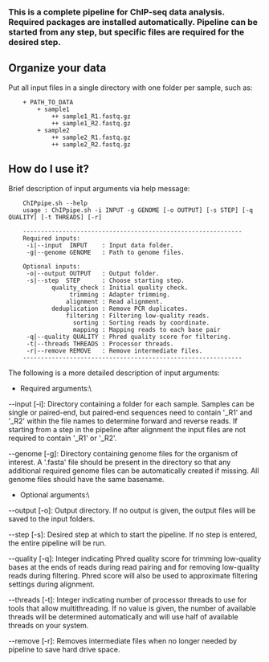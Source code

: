 
### This is a complete pipeline for ChIP-seq data analysis. Required packages are installed automatically. Pipeline can be started from any step, but specific files are required for the desired step.

## Organize your data

Put all input files in a single directory with one folder per sample, such as:

```
    + PATH_TO_DATA
        + sample1
            ++ sample1_R1.fastq.gz
            ++ sample1_R2.fastq.gz
        + sample2
            ++ sample2_R1.fastq.gz
            ++ sample2_R2.fastq.gz
```

## How do I use it?

Brief description of input arguments via help message:

```
    ChIPpipe.sh --help
    usage : ChIPpipe.sh -i INPUT -g GENOME [-o OUTPUT] [-s STEP] [-q QUALITY] [-t THREADS] [-r]

    -------------------------------------------------------------
    Required inputs:
     -i|--input  INPUT    : Input data folder.
     -g|--genome GENOME   : Path to genome files.

    Optional inputs:
     -o|--output OUTPUT   : Output folder.
     -s|--step  STEP      : Choose starting step.
            quality_check : Initial quality check.
                 trimming : Adapter trimming.
                alignment : Read alignment.
            deduplication : Remove PCR duplicates.
                filtering : Filtering low-quality reads.
                  sorting : Sorting reads by coordinate.
                  mapping : Mapping reads to each base pair
     -q|--quality QUALITY : Phred quality score for filtering.
     -t|--threads THREADS : Processor threads.
     -r|--remove REMOVE   : Remove intermediate files.
    -------------------------------------------------------------
```

The following is a more detailed description of input arguments:

- Required arguments:\
<p>--input [-i]: Directory containing a folder for each sample. Samples can be single or paired-end, but paired-end sequences need to contain '_R1' and '_R2' within the file names to determine forward and reverse reads. If starting from a step in the pipeline after alignment the input files are not required to contain '_R1' or '_R2'.</p>
<p>--genome [-g]: Directory containing genome files for the organism of interest. A '.fasta' file should be present in the directory so that any additional required genome files can be automatically created if missing. All genome files should have the same basename.</p>

- Optional arguments:\
<p>--output [-o]: Output directory. If no output is given, the output files will be saved to the input folders.</p>
<p>--step [-s]: Desired step at which to start the pipeline. If no step is entered, the entire pipeline will be run.</p>
<p>--quality [-q]: Integer indicating Phred quality score for trimming low-quality bases at the ends of reads during read pairing and for removing low-quality reads during filtering. Phred score will also be used to approximate filtering settings during alignment.</p>
<p>--threads [-t]: Integer indicating number of processor threads to use for tools that allow multithreading. If no value is given, the number of available threads will be determined automatically and will use half of available threads on your system.</p>
<p>--remove [-r]: Removes intermediate files when no longer needed by pipeline to save hard drive space.
